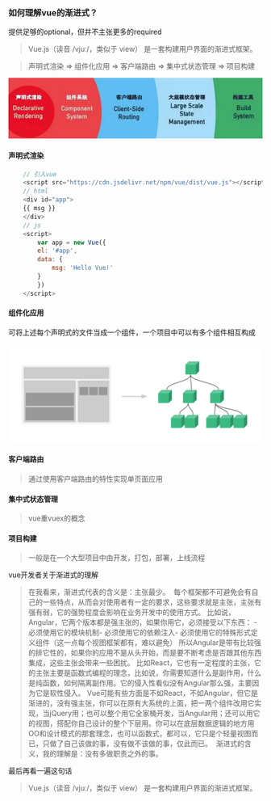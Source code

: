 <!--
 * @Author: wayne
 * @Date: 2020-10-28 16:22:42
 * @LastEditTime: 2020-10-28 17:01:42
 * @LastEditors: Please set LastEditors
 * @Description: In User Settings Edit
 * @FilePath: \source-code\vue.md
-->

### 如何理解vue的渐进式？

提供足够的optional，但并不主张更多的required

> Vue.js（读音 /vjuː/，类似于 view） 是一套构建用户界面的渐进式框架。


> 声明式渲染 => 组件化应用 => 客户端路由 => 集中式状态管理 => 项目构建

![渐进式图片说明](./assets/img/vue.jpg)

#### 声明式渲染
```javascript
    // 引入vue
    <script src="https://cdn.jsdelivr.net/npm/vue/dist/vue.js"></script>
    // html
    <div id="app">
    {{ msg }}
    </div>
    // js
    <script>
        var app = new Vue({
        el: '#app',
        data: {
            msg: 'Hello Vue!'
        }
        })
    </script>
```
#### 组件化应用
可将上述每个声明式的文件当成一个组件，一个项目中可以有多个组件相互构成

![组件化应用](/assets/img/components.png)

#### 客户端路由

> 通过使用客户端路由的特性实现单页面应用

#### 集中式状态管理

> vue重vuex的概念

#### 项目构建

> 一般是在一个大型项目中由开发，打包，部署，上线流程

vue开发者关于渐进式的理解

> 在我看来，渐进式代表的含义是：主张最少。 
> 每个框架都不可避免会有自己的一些特点，从而会对使用者有一定的要求，这些要求就是主张，主张有强有弱，它的强势程度会影响在业务开发中的使用方式。
> 比如说，Angular，它两个版本都是强主张的，如果你用它，必须接受以下东西：
> -必须使用它的模块机制- 必须使用它的依赖注入- 必须使用它的特殊形式定义组件（这一点每个视图框架都有，难以避免）
> 所以Angular是带有比较强的排它性的，如果你的应用不是从头开始，而是要不断考虑是否跟其他东西集成，这些主张会带来一些困扰。
> 比如React，它也有一定程度的主张，它的主张主要是函数式编程的理念，比如说，你需要知道什么是副作用，什么是纯函数，如何隔离副作用。它的侵入性看似没有Angular那么强，主要因为它是软性侵入。
> Vue可能有些方面是不如React，不如Angular，但它是渐进的，没有强主张，你可以在原有大系统的上面，把一两个组件改用它实现，当jQuery用；也可以整个用它全家桶开发，当Angular用；还可以用它的视图，搭配你自己设计的整个下层用。你可以在底层数据逻辑的地方用OO和设计模式的那套理念，也可以函数式，都可以，它只是个轻量视图而已，只做了自己该做的事，没有做不该做的事，仅此而已。 
> 渐进式的含义，我的理解是：没有多做职责之外的事。

最后再看一遍这句话

> Vue.js（读音 /vjuː/，类似于 view） 是一套构建用户界面的渐进式框架。
